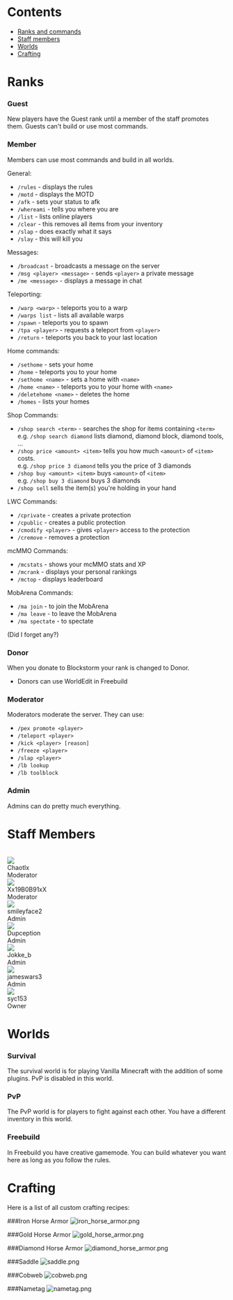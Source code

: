 
# Contents

* [Ranks and commands](#ranks)
* [Staff members](#staff)
* [Worlds](#worlds)
* [Crafting](#crafting)


# <a name="ranks"></a>Ranks

### Guest
New players have the Guest rank until a member of the staff promotes them. Guests can't build or use most commands.

### Member
Members can use most commands and build in all worlds.

General:

- `/rules` - displays the rules
- `/motd` - displays the MOTD
- `/afk` - sets your status to afk
- `/whereami` - tells you where you are
- `/list` - lists online players
- `/clear` - this removes all items from your inventory
- `/slap` - does exactly what it says
- `/slay` - this will kill you

Messages:

- `/broadcast` - broadcasts a message on the server
- `/msg <player> <message>` - sends `<player>` a private message
- `/me <message>` - displays a message in chat

Teleporting:

- `/warp <warp>` - teleports you to a warp
- `/warps list` - lists all available warps
- `/spawn` - teleports you to spawn
- `/tpa <player>` - requests a teleport from `<player>`
- `/return` - teleports you back to your last location

Home commands:

- `/sethome` - sets your home
- `/home` - teleports you to your home
- `/sethome <name>` - sets a home with `<name>`
- `/home <name>` - teleports you to your home with `<name>`
- `/deletehome <name>` - deletes the home
- `/homes` - lists your homes

Shop Commands:

- `/shop search <term>` - searches the shop for items containing `<term>`  
  e.g. `/shop search diamond` lists diamond, diamond block, diamond tools, ...
- `/shop price <amount> <item>` tells you how much `<amount>` of `<item>` costs.  
  e.g. `/shop price 3 diamond` tells you the price of 3 diamonds
- `/shop buy <amount> <item>` buys `<amount>` of `<item>`  
  e.g. `/shop buy 3 diamond` buys 3 diamonds
- `/shop sell` sells the item(s) you're holding in your hand

LWC Commands:

- `/cprivate` - creates a private protection
- `/cpublic` - creates a public protection
- `/cmodify <player>` - gives `<player>` access to the protection
- `/cremove` - removes a protection

mcMMO Commands:

- `/mcstats` - shows your mcMMO stats and XP
- `/mcrank` - displays your personal rankings
- `/mctop` - displays leaderboard

MobArena Commands:

- `/ma join` - to join the MobArena
- `/ma leave` - to leave the MobArena
- `/ma spectate` - to spectate

(Did I forget any?)

### Donor
When you donate to Blockstorm your rank is changed to Donor.

- Donors can use WorldEdit in Freebuild

### Moderator
Moderators moderate the server. They can use:

- `/pex promote <player>`
- `/teleport <player>`
- `/kick <player> [reason]`
- `/freeze <player>`
- `/slap <player>`
- `/lb lookup`
- `/lb toolblock`

### Admin
Admins can do pretty much everything.

# <a name="staff"></a>Staff Members

<div style="height: 16px;"></div>

<div class="staff_member">
  <img src="https://crafatar.com/avatars/608adf4a-e4cd-4ac1-a945-2d4fd008bee6?overlay&size=64">
  <div class="name">Chaotlx</div>
  <div class="rank">Moderator</div>
</div>

<div class="staff_member">
  <img src="https://crafatar.com/avatars/fec283bd-e845-4fdf-b2a7-5ae18d8fcb30?overlay&size=64">
  <div class="name">Xx19B0B91xX</div>
  <div class="rank">Moderator</div>
</div>

<div class="staff_member">
  <img src="https://crafatar.com/avatars/4553d8b1-ae4d-4b62-a2de-b9b728067341?overlay&size=64">
  <div class="name">smileyface2</div>
  <div class="rank">Admin</div>
</div>

<div class="staff_member">
  <img src="https://crafatar.com/avatars/c694a6dd-19ab-400f-b225-5efe643925d3?overlay&size=64">
  <div class="name">Dupception</div>
  <div class="rank">Admin</div>
</div>

<div class="staff_member">
  <img src="https://crafatar.com/avatars/1b0c9044-e015-4670-a51e-7bb0de972505?overlay&size=64">
  <div class="name">Jokke_b</div>
  <div class="rank">Admin</div>
</div>

<div class="staff_member">
  <img src="https://crafatar.com/avatars/90687f92-2dec-495b-a3cb-0b801c9d6890?overlay&size=64">
  <div class="name">jameswars3</div>
  <div class="rank">Admin</div>
</div>

<div class="staff_member">
  <img src="https://crafatar.com/avatars/7ada0217-2927-449b-a944-e67d5c51e1ae?overlay&size=64">
  <div class="name">syc153</div>
  <div class="rank">Owner</div>
</div>

<div style="clear: both;"></div>

# <a name="worlds"></a>Worlds

### Survival
The survival world is for playing Vanilla Minecraft with the addition of some plugins. PvP is disabled in this world.

### PvP
The PvP world is for players to fight against each other. You have a different inventory in this world.

### Freebuild
In Freebuild you have creative gamemode. You can build whatever you want here as long as you follow the rules.


# <a name="crafting"></a>Crafting
Here is a list of all custom crafting recipes:

###Iron Horse Armor
![iron_horse_armor.png](./img/iron_horse_armor.png "Iron Horse Armor")

###Gold Horse Armor
![gold_horse_armor.png](./img/gold_horse_armor.png "Gold Horse Armor")

###Diamond Horse Armor
![diamond_horse_armor.png](./img/diamond_horse_armor.png "Diamond Horse Armor")

###Saddle
![saddle.png](./img/saddle.png "Saddle")

###Cobweb
![cobweb.png](./img/cobweb.png "Cobweb")

###Nametag
![nametag.png](./img/nametag.png "Nametag")
